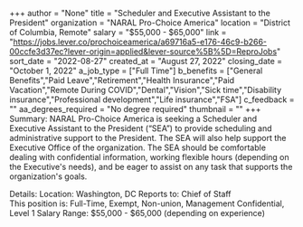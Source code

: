 +++
author = "None"
title = "Scheduler and Executive Assistant to the President"
organization = "NARAL Pro-Choice America"
location = "District of Columbia, Remote"
salary = "$55,000 - $65,000"
link = "https://jobs.lever.co/prochoiceamerica/a69716a5-e176-46c9-b266-00ccfe3d37ec?lever-origin=applied&lever-source%5B%5D=ReproJobs"
sort_date = "2022-08-27"
created_at = "August 27, 2022"
closing_date = "October 1, 2022"
a_job_type = ["Full Time"]
b_benefits = ["General Benefits","Paid Leave","Retirement","Health Insurance","Paid Vacation","Remote During COVID","Dental","Vision","Sick time","Disability insurance","Professional development","Life insurance","FSA"]
c_feedback = ""
aa_degrees_required = "No degree required"
thumbnail = ""
+++
Summary:
NARAL Pro-Choice America is seeking a Scheduler and Executive Assistant to the President (“SEA”) to provide scheduling and administrative support to the President. The SEA will also help support the Executive Office of the organization. The SEA should be comfortable dealing with confidential information, working flexible hours (depending on the Executive's needs), and be eager to assist on any task that supports the organization's goals.

Details: 
Location: Washington, DC
Reports to: Chief of Staff   
This position is: Full-Time, Exempt, Non-union, Management Confidential, Level 1
Salary Range: $55,000 - $65,000 (depending on experience)